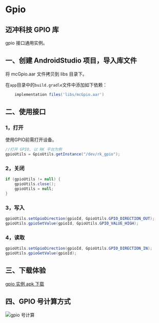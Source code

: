 # Gpio
## 迈冲科技 GPIO 库
gpio 接口通用实例。

## 一、创建 AndroidStudio 项目，导入库文件

将 mcGpio.aar 文件拷贝到 libs 目录下。

在```app```目录中的```build.gradle```文件中添加如下依赖：

```groovy
    implementation files('libs/mcGpio.aar')
```

## 二、使用接口
### 1，打开

使用GPIO前需打开设备。

```java
//打开 GPIO, 以 RK 平台为例
gpioUtils = GpioUtils.getInstance("/dev/rk_gpio");
```

### 2，关闭

```java
if (gpioUtils != null) {
    gpioUtils.close();
    gpioUtils = null;
}
```

### 3，写入

```java
gpioUtils.setGpioDirection(gpioId, GpioUtils.GPIO_DIRECTION_OUT);
gpioUtils.gpioSetValue(gpioId, GpioUtils.GPIO_VALUE_HIGH);
```

### 4，读取

```java
gpioUtils.setGpioDirection(gpioId, GpioUtils.GPIO_DIRECTION_IN);
gpioUtils.gpioGetValue(gpioId);
```

## 三、下载体验
[gpio 实例 apk 下载](https://github.com/Hangzhou-Maichong-Technology/Gpio/raw/master/apk/Gpio-v1.0.0.apk)

## 四、GPIO 号计算方式
![gpio 号计算](https://i.loli.net/2021/04/07/Jab9DgG8Cr7k16P.png)
